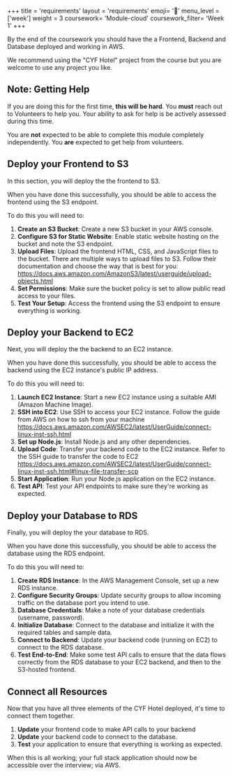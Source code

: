 +++
title = 'requirements'
layout = 'requirements'
emoji= '📝'
menu_level = ['week']
weight = 3
coursework= 'Module-cloud'
coursework_filter= 'Week 1'
+++

By the end of the coursework you should have the a Frontend, Backend and Database deployed and working in AWS.

We recommend using the "CYF Hotel" project from the course but you are welcome to use any project you like.

## Note: Getting Help

If you are doing this for the first time, **this will be hard**. You **must** reach out to Volunteers to help you. Your ability to ask for help is be actively assessed during this time.

You are **not** expected to be able to complete this module completely independently. You **are** expected to get help from volunteers.

## Deploy your Frontend to S3

In this section, you will deploy the the frontend to S3.

When you have done this successfully, you should be able to access the frontend using the S3 endpoint.

To do this you will need to:

1. **Create an S3 Bucket**: Create a new S3 bucket in your AWS console.
2. **Configure S3 for Static Website**: Enable static website hosting on the bucket and note the S3 endpoint.
3. **Upload Files**: Upload the frontend HTML, CSS, and JavaScript files to the bucket. There are multiple ways to upload files to S3. Follow their documentation and choose the way that is best for you: <https://docs.aws.amazon.com/AmazonS3/latest/userguide/upload-objects.html>
4. **Set Permissions**: Make sure the bucket policy is set to allow public read access to your files.
5. **Test Your Setup**: Access the frontend using the S3 endpoint to ensure everything is working.

## Deploy your Backend to EC2

Next, you will deploy the the backend to an EC2 instance.

When you have done this successfully, you should be able to access the backend using the EC2 instance's public IP address.

To do this you will need to:

1. **Launch EC2 Instance**: Start a new EC2 instance using a suitable AMI (Amazon Machine Image).
2. **SSH into EC2**: Use SSH to access your EC2 instance. Follow the guide from AWS on how to ssh from your machine <https://docs.aws.amazon.com/AWSEC2/latest/UserGuide/connect-linux-inst-ssh.html>
3. **Set up Node.js**: Install Node.js and any other dependencies.
4. **Upload Code**: Transfer your backend code to the EC2 instance. Refer to the SSH guide to transfer the code to EC2 <https://docs.aws.amazon.com/AWSEC2/latest/UserGuide/connect-linux-inst-ssh.html#linux-file-transfer-scp>
5. **Start Application**: Run your Node.js application on the EC2 instance.
6. **Test API**: Test your API endpoints to make sure they're working as expected.

## Deploy your Database to RDS

Finally, you will deploy the your database to RDS.

When you have done this successfully, you should be able to access the database using the RDS endpoint.

To do this you will need to:

1. **Create RDS Instance**: In the AWS Management Console, set up a new RDS instance.
1. **Configure Security Groups**: Update security groups to allow incoming traffic on the database port you intend to use.
1. **Database Credentials**: Make a note of your database credentials (username, password).
1. **Initialize Database**: Connect to the database and initialize it with the required tables and sample data.
1. **Connect to Backend**: Update your backend code (running on EC2) to connect to the RDS database.
1. **Test End-to-End**: Make some test API calls to ensure that the data flows correctly from the RDS database to your EC2 backend, and then to the S3-hosted frontend.

## Connect all Resources

Now that you have all three elements of the CYF Hotel deployed, it's time to connect them together.

1. **Update** your frontend code to make API calls to your backend
2. **Update** your backend code to connect to the database.
3. **Test** your application to ensure that everything is working as expected.

When this is all working; your full stack application should now be accessible over the interview; via AWS.
